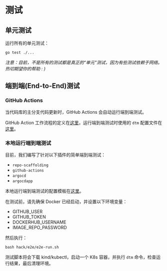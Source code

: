 # 测试

## 单元测试

运行所有的单元测试：

```shell
go test ./...
```

_注意：目前，不是所有的测试都是真正的“单元"测试，因为有些测试依赖于网络。热切期望你的帮助 : )_

## 端到端(End-to-End)测试

### GitHub Actions

当代码库的主分支代码更新时，GitHub Actions 会自动运行端到端测试。

GitHub Action 工作流程的定义在[这里](https://github.com/devstream-io/devstream/blob/main/.github/workflows/e2e-test.yml)，运行端到端测试时使用的 `dtm` 配置文件在[这里](https://github.com/devstream-io/devstream/tree/main/test/e2e/yaml)。

### 本地运行端到端测试

目前，我们编写了针对以下插件的简单端到端测试：

- `repo-scaffolding`
- `github-actions`
- `argocd`
- `argocdapp`

本地运行端到端测试的配置模板在[这里](https://github.com/devstream-io/devstream/blob/main/test/e2e/yaml/e2e-test-local.yaml)。

在测试前，请先确保 Docker 已经启动，并设置以下环境变量：

- GITHUB_USER
- GITHUB_TOKEN
- DOCKERHUB_USERNAME
- IMAGE_REPO_PASSWORD

然后执行：

```shell
bash hack/e2e/e2e-run.sh
```

测试脚本将会下载 kind/kubectl，启动一个 K8s 容器，并执行 `dtm` 命令，检查运行结果，最后清理环境。
